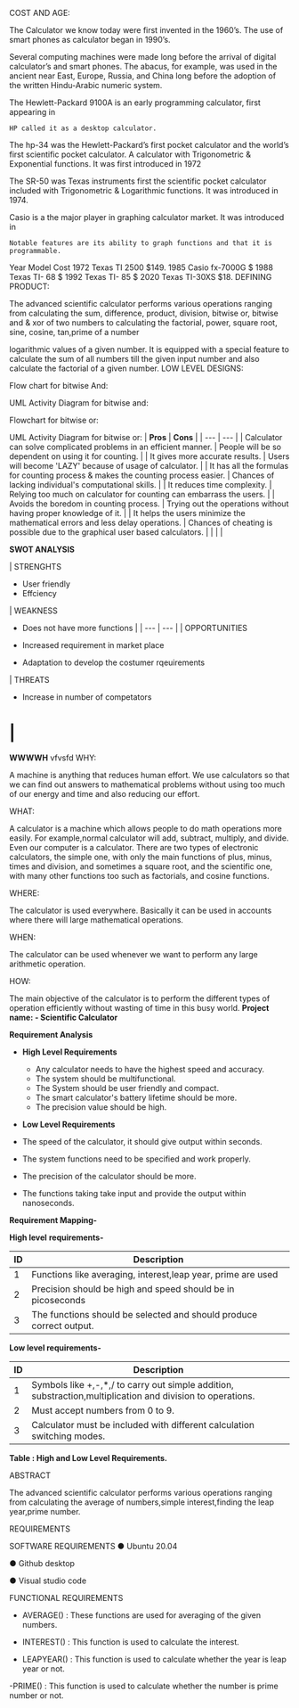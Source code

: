 COST AND AGE:

The Calculator we know today were first invented in the 1960’s. The use of smart
phones as calculator began in 1990’s.

Several computing machines were made long before the arrival of digital
calculator’s and smart phones. The abacus, for example, was used in the ancient
near East, Europe, Russia, and China long before the adoption of the written
Hindu-Arabic numeric system.

The Hewlett-Packard 9100A is an early programming calculator, first appearing in

    HP called it as a desktop calculator.

The hp-34 was the Hewlett-Packard’s first pocket calculator and the world’s first
scientific pocket calculator. A calculator with Trigonometric & Exponential
functions. It was first introduced in 1972

The SR-50 was Texas instruments first the scientific pocket calculator included with
Trigonometric & Logarithmic functions. It was introduced in 1974.

Casio is a the major player in graphing calculator market. It was introduced in

    Notable features are its ability to graph functions and that it is
    programmable.

Year Model Cost
1972 Texas TI 2500 $149.
1985 Casio fx-7000G $
1988 Texas TI- 68 $
1992 Texas TI- 85 $
2020 Texas TI-30XS $18.
DEFINING PRODUCT:

The advanced scientific calculator performs various operations ranging from
calculating the sum, difference, product, division, bitwise or, bitwise and & xor of
two numbers to calculating the factorial, power, square root, sine, cosine, tan,prime of a number

logarithmic values of a given number. It is equipped with a special feature to
calculate the sum of all numbers till the given input number and also calculate the
factorial of a given number.
LOW LEVEL DESIGNS:

Flow chart for bitwise And:

UML Activity Diagram for bitwise and:

Flowchart for bitwise or:

UML Activity Diagram for bitwise or:
| **Pros** | **Cons** |
| --- | --- |
| Calculator can solve complicated problems in an efficient manner. | People will be so dependent on using it for counting. |
| It gives more accurate results. | Users will become &#39;LAZY&#39; because of usage of calculator. |
| It has all the formulas for counting process &amp; makes the counting process easier. | Chances of lacking individual&#39;s computational skills. |
| It reduces time complexity. | Relying too much on calculator for counting can embarrass the users. |
| Avoids the boredom in counting process. | Trying out the operations without having proper knowledge of it. |
| It helps the users minimize the mathematical errors and less delay operations. | Chances of cheating is possible due to the graphical user based calculators. |
|
 |
 |

**SWOT ANALYSIS**

| STRENGHTS

- User friendly
- Effciency


 | WEAKNESS

- Does not have more functions
 |
| --- | --- |
| OPPORTUNITIES

- Increased requirement in market place
- Adaptation to develop the costumer rqeuirements


 | THREATS

- Increase in number of competators

 |
=======
**WWWWH**
vfvsfd
WHY:

A machine is anything that reduces human effort. We use calculators so that we can find out answers to mathematical problems without using too much of our energy and time and also reducing our effort.

WHAT:

A calculator is a machine which allows people to do math operations more easily. For example,normal calculator will add, subtract, multiply, and divide. Even our computer is a calculator. There are two types of electronic calculators, the simple one, with only the main functions of plus, minus, times and division, and sometimes a square root, and the scientific one, with many other functions too such as factorials, and cosine functions.

WHERE:

The calculator is used everywhere. Basically it can be used in accounts where there will large mathematical operations.

WHEN:

The calculator can be used whenever we want to perform any large arithmetic operation.

HOW:

The main objective of the calculator is to perform the different types of operation efficiently without wasting of time in this busy world.
**Project name: - Scientific Calculator**

**Requirement Analysis**

- **High Level Requirements**
  - Any calculator needs to have the highest speed and accuracy.
  - The system should be multifunctional.
  - The System should be user friendly and compact.
  - The smart calculator&#39;s battery lifetime should be more.
  - The precision value should be high.

- **Low Level Requirements**

- The speed of the calculator, it should give output within seconds.
- The system functions need to be specified and work properly.
- The precision of the calculator should be more.
- The functions taking take input and provide the output within nanoseconds.

**Requirement Mapping-**

**High level**  **requirements-**

| **ID** | **Description** |
| --- | --- |
| 1 |Functions like averaging, interest,leap year, prime are used|
| 2 | Precision should be high and speed should be in picoseconds |
| 3 | The functions should be selected and should produce correct output. |

**Low level requirements-**

| **ID** | **Description** |
| --- | --- |
| 1 | Symbols like +,-,\*,/ to carry out simple addition, substraction,multiplication and division to operations. |
| 2 | Must accept numbers from 0 to 9. |
| 3 | Calculator must be included with different calculation switching modes. |

**Table : High and Low Level Requirements.**


ABSTRACT

The advanced scientific calculator performs various operations ranging from calculating the average of numbers,simple interest,finding the leap year,prime number.


REQUIREMENTS

SOFTWARE REQUIREMENTS
● Ubuntu 20.04

● Github desktop

● Visual studio code


FUNCTIONAL REQUIREMENTS

- AVERAGE() : These functions are used for averaging of the given numbers.

- INTEREST() : This function is used to calculate the interest.

- LEAPYEAR() : This function is used to calculate whether the year is leap year or not.

-PRIME() : This function is used to calculate whether the number is prime number or not.
